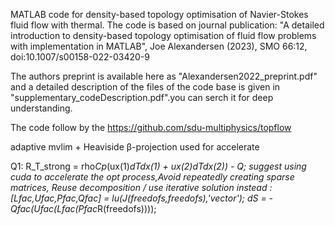 MATLAB code for density-based topology optimisation of Navier-Stokes fluid flow with thermal. The code is based on journal publication: "A detailed introduction to density-based topology optimisation of fluid flow problems with implementation in MATLAB", Joe Alexandersen (2023), SMO 66:12, doi:10.1007/s00158-022-03420-9

The authors preprint is available here as "Alexandersen2022_preprint.pdf" and a detailed description of the files of the code base is given in "supplementary_codeDescription.pdf".you can serch it for deep understanding.

The code follow by the https://github.com/sdu-multiphysics/topflow

adaptive mvlim + Heaviside β-projection used for accelerate

Q1: R_T_strong = rho*Cp*(ux(1)*dTdx(1) + ux(2)*dTdx(2)) - Q;
suggest using cuda to accelerate the opt process,Avoid repeatedly creating sparse matrices,
Reuse decomposition / use iterative solution instead :
[Lfac,Ufac,Pfac,Qfac] = lu(J(freedofs,freedofs),'vector');
dS = -Qfac*(Ufac\(Lfac\(Pfac*R(freedofs))));
